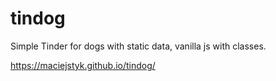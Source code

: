 # tindog
Simple Tinder for dogs with static data, vanilla js with classes.

https://maciejstyk.github.io/tindog/
